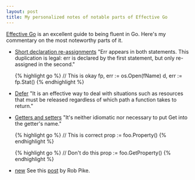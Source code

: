 ```yaml
---
layout: post
title: My personalized notes of notable parts of Effective Go
---
```


[Effective Go](https://golang.org/doc/effective_go) is an excellent guide to being fluent in Go. Here's my commentary on
the most noteworthy parts of it.

* [Short declaration re-assignments](https://golang.org/doc/effective_go#redeclaration) "Err appears in both statements. This duplication is legal: err is declared by the first statement, but only re-assigned in the second."

    {% highlight go %}
    // This is okay
    fp, err := os.Open(fName)
    d, err := fp.Stat()
    {% endhighlight %}

* [Defer](https://golang.org/doc/effective_go#defer) "It is an effective way to deal with situations such as resources that must be released regardless of which path a function takes to return."

* [Getters and setters](https://golang.org/doc/effective_go#package-names) "It's neither idiomatic nor necessary to put Get into the getter's name."

    {% highlight go %}
    // This is correct
    prop := foo.Property()
    {% endhighlight %}

    {% highlight go %}
    // Don't do this
    prop := foo.GetProperty()
    {% endhighlight %}

* [new](https://golang.org/doc/effective_go#allocation_new)
See this [post](https://groups.google.com/g/golang-nuts/c/kWXYU95XN04/m/iRfB7YEt57UJ) by Rob Pike.
